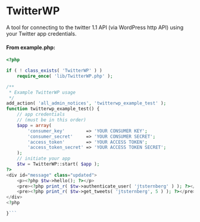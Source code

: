 TwitterWP
=========

A tool for connecting to the twitter 1.1 API (via WordPress http API) using your Twitter app credentials.

#### From example.php:
```php
<?php

if ( ! class_exists( 'TwitterWP' ) )
	require_once( 'lib/TwitterWP.php' );

/**
 * Example TwitterWP usage
 */
add_action( 'all_admin_notices', 'twitterwp_example_test' );
function twitterwp_example_test() {
	// app credentials
	// (must be in this order)
	$app = array(
		'consumer_key'        => 'YOUR CONSUMER KEY';
		'consumer_secret'     => 'YOUR CONSUMER SECRET';
		'access_token'        => 'YOUR ACCESS TOKEN';
		'access_token_secret' => 'YOUR ACCESS TOKEN SECRET';
	);
	// initiate your app
	$tw = TwitterWP::start( $app );
?>
<div id="message" class="updated">
	<p><?php $tw->hello(); ?></p>
	<pre><?php print_r( $tw->authenticate_user( 'jtsternberg' ) ); ?></pre>
	<pre><?php print_r( $tw->get_tweets( 'jtsternberg', 5 ) ); ?></pre>
</div>
<?php

}```
